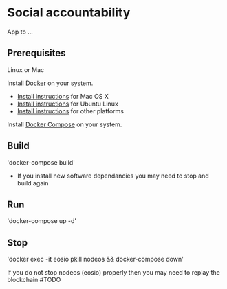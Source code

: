 # Social accountability

App to ...

## Prerequisites

Linux or Mac

Install [Docker](https://www.docker.com/) on your system.

* [Install instructions](https://docs.docker.com/installation/mac/) for Mac OS X
* [Install instructions](https://docs.docker.com/installation/ubuntulinux/) for Ubuntu Linux
* [Install instructions](https://docs.docker.com/installation/) for other platforms

Install [Docker Compose](http://docs.docker.com/compose/) on your system.

## Build

'docker-compose build'

* If you install new software dependancies you may need to stop and build again

## Run

'docker-compose up -d'


## Stop

'docker exec -it eosio pkill nodeos && docker-compose down'

If you do not stop nodeos (eosio) properly then you may need to replay the blockchain #TODO